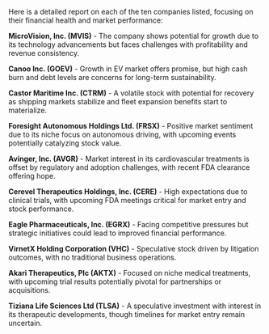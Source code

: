 Here is a detailed report on each of the ten companies listed, focusing on their financial health and market performance:

**MicroVision, Inc. (MVIS)** - The company shows potential for growth due to its technology advancements but faces challenges with profitability and revenue consistency.

**Canoo Inc. (GOEV)** - Growth in EV market offers promise, but high cash burn and debt levels are concerns for long-term sustainability.

**Castor Maritime Inc. (CTRM)** - A volatile stock with potential for recovery as shipping markets stabilize and fleet expansion benefits start to materialize.

**Foresight Autonomous Holdings Ltd. (FRSX)** - Positive market sentiment due to its niche focus on autonomous driving, with upcoming events potentially catalyzing stock value.

**Avinger, Inc. (AVGR)** - Market interest in its cardiovascular treatments is offset by regulatory and adoption challenges, with recent FDA clearance offering hope.

**Cerevel Therapeutics Holdings, Inc. (CERE)** - High expectations due to clinical trials, with upcoming FDA meetings critical for market entry and stock performance.

**Eagle Pharmaceuticals, Inc. (EGRX)** - Facing competitive pressures but strategic initiatives could lead to improved financial performance.

**VirnetX Holding Corporation (VHC)** - Speculative stock driven by litigation outcomes, with no traditional business operations.

**Akari Therapeutics, Plc (AKTX)** - Focused on niche medical treatments, with upcoming trial results potentially pivotal for partnerships or acquisitions.

**Tiziana Life Sciences Ltd (TLSA)** - A speculative investment with interest in its therapeutic developments, though timelines for market entry remain uncertain.